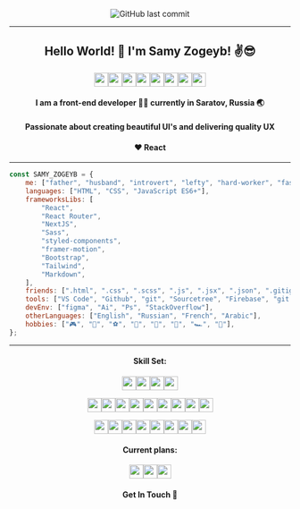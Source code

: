 <div align="center">

![GitHub last commit](https://img.shields.io/github/last-commit/SamyZog/SamyZog?label=Updated&style=for-the-badge)

<hr/>

## Hello World! :wave: I'm Samy Zogeyb! :v::sunglasses:

[<img src='https://img.shields.io/badge/Github-000000?style=for-the-badge&logo=github&logoColor=white' height="25"/>](https://github.com/SamyZog)[<img src='https://img.shields.io/badge/Stack_Overflow-FE7A16?style=for-the-badge&logo=stack-overflow&logoColor=white' height="25"/>](https://stackoverflow.com/users/13417861/samz)[<img src='https://img.shields.io/badge/CodeSandbox-black?&style=for-the-badge&logo=codesandbox&logoColor=white' height="25"/>](https://codesandbox.io/u/SamyZog)[<img src='https://img.shields.io/badge/LinkedIn-0077B5?style=for-the-badge&logo=linkedin&logoColor=white' height="25"/>](https://www.linkedin.com/in/samyzogeyb/)[<img src='https://img.shields.io/badge/Gmail-D14836?style=for-the-badge&logo=gmail&logoColor=white' height="25"/>](http://www.gmail.com/)[<img src='https://img.shields.io/badge/Instagram-E4405F?style=for-the-badge&logo=instagram&logoColor=white' height="25"/>](https://www.instagram.com/samy_zog/)[<img src='https://img.shields.io/badge/WhatsApp-25D366?style=for-the-badge&logo=whatsapp&logoColor=white' height="25"/>](https://wa.me/+79372499836)[<img src='https://img.shields.io/badge/Spotify-1ED760?&style=for-the-badge&logo=spotify&logoColor=white' height="25"/>](https://open.spotify.com/user/31uq2x6rsg47nupvqnqif5inaxhq)

#### I am a front-end developer 👨‍💻 currently in Saratov, Russia 🌏

#### Passionate about creating beautiful UI's and delivering quality UX

#### :heart: React

</div>

<hr/>

```js
const SAMY_ZOGEYB = {
	me: ["father", "husband", "introvert", "lefty", "hard-worker", "fast-learner", "creative"],
	languages: ["HTML", "CSS", "JavaScript ES6+"],
	frameworksLibs: [
		"React",
		"React Router",
		"NextJS",
		"Sass",
		"styled-components",
		"framer-motion",
		"Bootstrap",
		"Tailwind",
		"Markdown",
	],
	friends: [".html", ".css", ".scss", ".js", ".jsx", ".json", ".gitignore", ".md"],
	tools: ["VS Code", "Github", "git", "Sourcetree", "Firebase", "git bash", "NPM", "Webpack", "babel", "PostCSS"],
	devEnv: ["figma", "Ai", "Ps", "StackOverflow"],
	otherLanguages: ["English", "Russian", "French", "Arabic"],
	hobbies: ["🎮", "💪", "⚽", "🎲", "🎨", "🥊", "🏎️", "🍔"],
};
```

<hr/>

<div align="center">

#### Skill Set:

<img src='https://img.shields.io/badge/HTML5-E34F26?style=for-the-badge&logo=html5&logoColor=white' height="25"/><img src='https://img.shields.io/badge/CSS3-1572B6?style=for-the-badge&logo=css3&logoColor=white' height="25"/><img src='https://img.shields.io/badge/JavaScript-F7DF1E?style=for-the-badge&logo=javascript&logoColor=black' height="25"/><img src='https://img.shields.io/badge/ES6+-323330?style=for-the-badge&logo=javascript&logoColor=F7DF1E' height="25"/>

<img src='https://img.shields.io/badge/React-20232A?style=for-the-badge&logo=react&logoColor=61DAFB' height="25"/><img src='https://img.shields.io/badge/React_Router-CA4245?style=for-the-badge&logo=react-router&logoColor=white' height="25"/><img src='https://img.shields.io/badge/next.js-000000?style=for-the-badge&logo=nextdotjs&logoColor=white' height="25"/><img src='https://img.shields.io/badge/Sass-CC6699?style=for-the-badge&logo=sass&logoColor=white' height="25"/><img src='https://img.shields.io/badge/styled--components-DB7093?style=for-the-badge&logo=styled-components&logoColor=white' height="25"/><img src='https://img.shields.io/badge/framer--motion-8855ff?style=for-the-badge&logo=framer&logoColor=white' height="25"/><img src='https://img.shields.io/badge/Bootstrap-563D7C?style=for-the-badge&logo=bootstrap&logoColor=white' height="25"/><img src='https://img.shields.io/badge/Tailwind_CSS-38B2AC?style=for-the-badge&logo=tailwind-css&logoColor=white' height="25"/><img src='https://img.shields.io/badge/Markdown-000000?style=for-the-badge&logo=markdown&logoColor=white' height="25"/>

<img src='https://img.shields.io/badge/Visual_Studio_Code-0078D4?style=for-the-badge&logo=visual%20studio%20code&logoColor=white' height="25"/><img src='https://img.shields.io/badge/Github-000000?style=for-the-badge&logo=github&logoColor=white' height="25"/><img src='https://img.shields.io/badge/Git-F05032?style=for-the-badge&logo=git&logoColor=white' height="25"/><img src='https://img.shields.io/badge/firebase-ffca28?style=for-the-badge&logo=firebase&logoColor=black' height="25"/><img src='https://img.shields.io/badge/npm-DADADA?style=for-the-badge&logo=npm&logoColor=white' height="25"/><img src='https://img.shields.io/badge/webpack-2b3a42?style=for-the-badge&logo=webpack&logoColor=white' height="25"/><img src='https://img.shields.io/badge/babel-eeda7c?style=for-the-badge&logo=babel&logoColor=white' height="25"/><img src='https://img.shields.io/badge/postcss-dd3808?style=for-the-badge&logo=postcss&logoColor=white' height="25"/>

#### Current plans:

<img src='https://img.shields.io/badge/TypeScript-007ACC?style=for-the-badge&logo=typescript&logoColor=white' height="25"/><img src='https://img.shields.io/badge/Jest-C21325?style=for-the-badge&logo=jest&logoColor=white' height="25"/><img src='https://img.shields.io/badge/Node.js-339933?style=for-the-badge&logo=nodedotjs&logoColor=white' height="25"/>

#### Get In Touch 🤙

</div>
